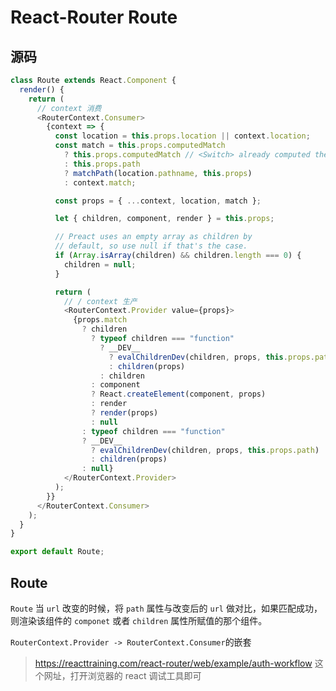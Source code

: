 # React-Router Route

## 源码

```js
class Route extends React.Component {
  render() {
    return (
      // context 消费
      <RouterContext.Consumer>
        {context => {
          const location = this.props.location || context.location;
          const match = this.props.computedMatch
            ? this.props.computedMatch // <Switch> already computed the match for us
            : this.props.path
            ? matchPath(location.pathname, this.props)
            : context.match;

          const props = { ...context, location, match };

          let { children, component, render } = this.props;

          // Preact uses an empty array as children by
          // default, so use null if that's the case.
          if (Array.isArray(children) && children.length === 0) {
            children = null;
          }

          return (
            // / context 生产
            <RouterContext.Provider value={props}>
              {props.match
                ? children
                  ? typeof children === "function"
                    ? __DEV__
                      ? evalChildrenDev(children, props, this.props.path)
                      : children(props)
                    : children
                  : component
                  ? React.createElement(component, props)
                  : render
                  ? render(props)
                  : null
                : typeof children === "function"
                ? __DEV__
                  ? evalChildrenDev(children, props, this.props.path)
                  : children(props)
                : null}
            </RouterContext.Provider>
          );
        }}
      </RouterContext.Consumer>
    );
  }
}

export default Route;
```

## Route

`Route` 当 `url` 改变的时候，将 `path` 属性与改变后的 `url` 做对比，如果匹配成功，则渲染该组件的 `componet` 或者 `children` 属性所赋值的那个组件。

`RouterContext.Provider -> RouterContext.Consumer`的嵌套

> <https://reacttraining.com/react-router/web/example/auth-workflow> 这个网址，打开浏览器的 react 调试工具即可
